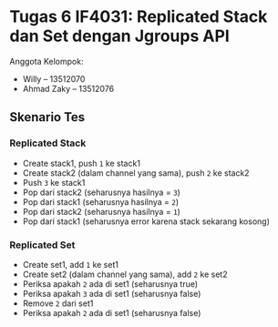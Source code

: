 # Tugas 6 IF4031: Replicated Stack dan Set dengan Jgroups API

Anggota Kelompok:

- Willy – 13512070
- Ahmad Zaky – 13512076

## Skenario Tes

### Replicated Stack

- Create stack1, push `1` ke stack1
- Create stack2 (dalam channel yang sama), push `2` ke stack2
- Push `3` ke stack1
- Pop dari stack2 (seharusnya hasilnya = `3`)
- Pop dari stack1 (seharusnya hasilnya = `2`)
- Pop dari stack2 (seharusnya hasilnya = `1`)
- Pop dari stack1 (seharusnya error karena stack sekarang kosong)


### Replicated Set

- Create set1, add `1` ke set1
- Create set2 (dalam channel yang sama), add `2` ke set2
- Periksa apakah `2` ada di set1 (seharusnya true)
- Periksa apakah `3` ada di set1 (seharusnya false)
- Remove `2` dari set1
- Periksa apakah `2` ada di set1 (seharusnya false)